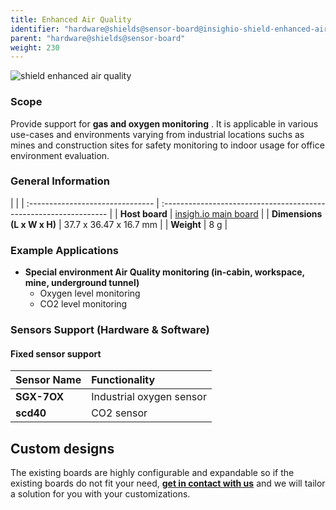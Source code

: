 ```yaml
---
title: Enhanced Air Quality
identifier: "hardware@shields@sensor-board@insighio-shield-enhanced-air-qual"
parent: "hardware@shields@sensor-board"
weight: 230
---
```


![shield enhanced air quality](/images/deviceimages/insighio-shield-enhanced-air-qual.png?width=30pc)

### Scope
Provide support for **gas and oxygen monitoring** . It is applicable in various use-cases and environments varying from industrial locations suchs as mines and construction sites for safety monitoring to indoor usage for office environment evaluation.

### General Information

|                                  |
| :------------------------------- | :---------------------------------------------------------------- |
| **Host board**                   | [insigh.io main board](../../../board/latest)       |
| **Dimensions (L x W x H)**       | 37.7 x 36.47 x 16.7 mm                                               |
| **Weight**                       | 8 g                                                              |

### Example Applications

-   **Special environment Air Quality monitoring (in-cabin, workspace, mine, underground tunnel)**
    -   Oxygen level monitoring
    -   CO2 level monitoring

### Sensors Support (Hardware & Software)

#### Fixed sensor support

|  Sensor Name                    |  Functionality                                                                   |
| :-----------------------------  | :--------------------------------------------------------------------------------|
| **SGX-7OX**                     | Industrial oxygen sensor                                                         |
| **scd40**                       | CO2 sensor                                                                       |

## Custom designs

The existing boards are highly configurable and expandable so if the existing boards do not fit your need, **[get in contact with us](mailto:info@insigh.io)** and we will tailor a solution for you with your customizations.
